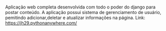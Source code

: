 #
Aplicação web completa desenvolvida com todo o poder do django para postar conteúdo.
A aplicação possui sistema de gerenciamento de usuário, pemitindo adicionar,deletar e atualizar informações na página.
Link: https://jh29.pythonanywhere.com/
